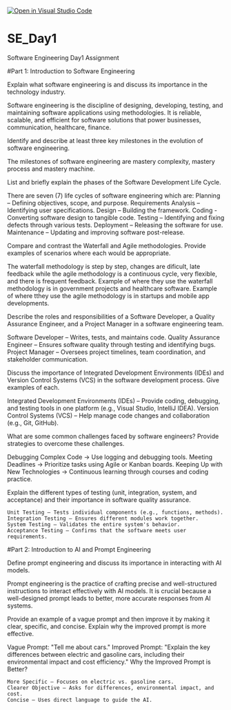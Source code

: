 [![Open in Visual Studio Code](https://classroom.github.com/assets/open-in-vscode-2e0aaae1b6195c2367325f4f02e2d04e9abb55f0b24a779b69b11b9e10269abc.svg)](https://classroom.github.com/online_ide?assignment_repo_id=18390877&assignment_repo_type=AssignmentRepo)

# SE_Day1

Software Engineering Day1 Assignment

#Part 1: Introduction to Software Engineering

Explain what software engineering is and discuss its importance in the technology industry.

Software engineering is the discipline of designing, developing, testing, and maintaining software applications using methodologies. It is reliable, scalable, and efficient for software solutions that power businesses, communication, healthcare, finance.

Identify and describe at least three key milestones in the evolution of software engineering.

The milestones of software engineering are mastery complexity, mastery process and mastery machine.

List and briefly explain the phases of the Software Development Life Cycle.

There are seven (7) life cycles of software engineering which are:
Planning – Defining objectives, scope, and purpose.
Requirements Analysis – Identifying user specifications.
Design – Building the framework.
Coding - Converting software design to tangible code.
Testing – Identifying and fixing defects through various tests.
Deployment – Releasing the software for use.
Maintenance – Updating and improving software post-release.

Compare and contrast the Waterfall and Agile methodologies. Provide examples of scenarios where each would be appropriate.

The waterfall methodology is step by step, changes are dificult, late feedback while the agile methodology is a continuous cycle, very flexible, and there is frequent feedback.
Example of where they use the waterfall methodology is in government projects and healthcare software.
Example of where tthey use the agile methodology is in startups and mobile app developments.

Describe the roles and responsibilities of a Software Developer, a Quality Assurance Engineer, and a Project Manager in a software engineering team.

Software Developer – Writes, tests, and maintains code.
Quality Assurance Engineer – Ensures software quality through testing and identifying bugs.
Project Manager – Oversees project timelines, team coordination, and stakeholder communication.

Discuss the importance of Integrated Development Environments (IDEs) and Version Control Systems (VCS) in the software development process. Give examples of each.

Integrated Development Environments (IDEs) – Provide coding, debugging, and testing tools in one platform (e.g., Visual Studio, IntelliJ IDEA).
Version Control Systems (VCS) – Help manage code changes and collaboration (e.g., Git, GitHub).

What are some common challenges faced by software engineers? Provide strategies to overcome these challenges.

Debugging Complex Code → Use logging and debugging tools.
Meeting Deadlines → Prioritize tasks using Agile or Kanban boards.
Keeping Up with New Technologies → Continuous learning through courses and coding practice.

Explain the different types of testing (unit, integration, system, and acceptance) and their importance in software quality assurance.

    Unit Testing – Tests individual components (e.g., functions, methods).
    Integration Testing – Ensures different modules work together.
    System Testing – Validates the entire system's behavior.
    Acceptance Testing – Confirms that the software meets user requirements.

#Part 2: Introduction to AI and Prompt Engineering

Define prompt engineering and discuss its importance in interacting with AI models.

Prompt engineering is the practice of crafting precise and well-structured instructions to interact effectively with AI models. It is crucial because a well-designed prompt leads to better, more accurate responses from AI systems.

Provide an example of a vague prompt and then improve it by making it clear, specific, and concise. Explain why the improved prompt is more effective.

Vague Prompt: "Tell me about cars."
Improved Prompt: "Explain the key differences between electric and gasoline cars, including their environmental impact and cost efficiency."
Why the Improved Prompt is Better?

    More Specific – Focuses on electric vs. gasoline cars.
    Clearer Objective – Asks for differences, environmental impact, and cost.
    Concise – Uses direct language to guide the AI.

